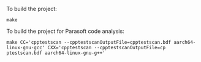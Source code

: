 To build the project:
```
make
```

To build the project for Parasoft code analysis:
```
make CC='cpptestscan --cpptestscanOutputFile=cpptestscan.bdf aarch64-linux-gnu-gcc' CXX='cpptestscan --cpptestscanOutputFile=cp
ptestscan.bdf aarch64-linux-gnu-g++'
```
